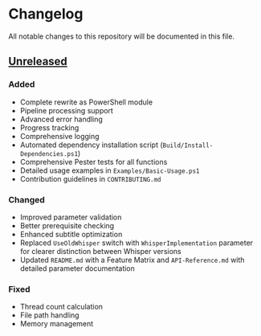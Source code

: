 # Changelog

All notable changes to this repository will be documented in this file.

<!-- The format is based on [Keep a Changelog](https://keepachangelog.com/en/1.1.0/),
and this project adheres to [Semantic Versioning](https://semver.org/spec/v2.0.0.html). -->

## [Unreleased]

### Added

- Complete rewrite as PowerShell module
- Pipeline processing support
- Advanced error handling
- Progress tracking
- Comprehensive logging
- Automated dependency installation script (`Build/Install-Dependencies.ps1`)
- Comprehensive Pester tests for all functions
- Detailed usage examples in `Examples/Basic-Usage.ps1`
- Contribution guidelines in `CONTRIBUTING.md`

### Changed

- Improved parameter validation
- Better prerequisite checking
- Enhanced subtitle optimization
- Replaced `UseOldWhisper` switch with `WhisperImplementation` parameter for clearer distinction between Whisper versions
- Updated `README.md` with a Feature Matrix and `API-Reference.md` with detailed parameter documentation

### Fixed

- Thread count calculation
- File path handling
- Memory management

[Unreleased]: https://github.com/kjanat/svg-converter-action/compare/v1.0.7...HEAD
[Initial commit]: https://github.com/kjanat/WhisperSubtitle/commit/13e7434

<!--
markdownlint-configure-file {
  "no-duplicate-heading": false
}
-->
